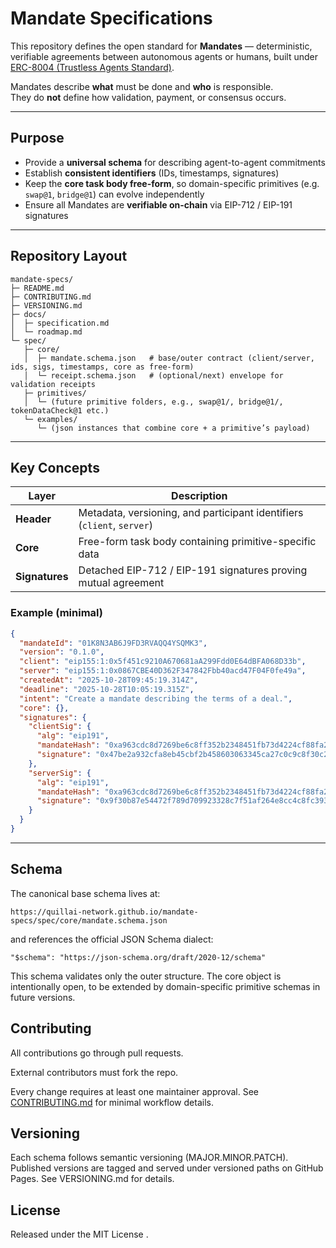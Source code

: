 # Mandate Specifications

This repository defines the open standard for **Mandates** — deterministic, verifiable agreements between autonomous agents or humans, built under [ERC-8004 (Trustless Agents Standard)](https://eips.ethereum.org/EIPS/eip-8004).

Mandates describe **what** must be done and **who** is responsible.  
They do **not** define how validation, payment, or consensus occurs.

---

## Purpose

- Provide a **universal schema** for describing agent-to-agent commitments  
- Establish **consistent identifiers** (IDs, timestamps, signatures)  
- Keep the **core task body free-form**, so domain-specific primitives (e.g. `swap@1`, `bridge@1`) can evolve independently  
- Ensure all Mandates are **verifiable on-chain** via EIP-712 / EIP-191 signatures  

---

## Repository Layout
```
mandate-specs/
├─ README.md
├─ CONTRIBUTING.md
├─ VERSIONING.md
├─ docs/
│  ├─ specification.md      
│  └─ roadmap.md            
└─ spec/
   ├─ core/
   │  ├─ mandate.schema.json   # base/outer contract (client/server, ids, sigs, timestamps, core as free-form)
   │  └─ receipt.schema.json   # (optional/next) envelope for validation receipts
   ├─ primitives/
   │  └─ (future primitive folders, e.g., swap@1/, bridge@1/, tokenDataCheck@1 etc.)
   └─ examples/
      └─ (json instances that combine core + a primitive’s payload)
```
---

## Key Concepts

| Layer | Description |
|--------|-------------|
| **Header** | Metadata, versioning, and participant identifiers (`client`, `server`) |
| **Core** | Free-form task body containing primitive-specific data |
| **Signatures** | Detached EIP-712 / EIP-191 signatures proving mutual agreement |

### Example (minimal)
```json
{
  "mandateId": "01K8N3AB6J9FD3RVAQQ4YSQMK3",
  "version": "0.1.0",
  "client": "eip155:1:0x5f451c9210A670681aA299Fdd0E64dBFA068D33b",
  "server": "eip155:1:0x0867CBE40D362F347842Fbb40acd47F04F0fe49a",
  "createdAt": "2025-10-28T09:45:19.314Z",
  "deadline": "2025-10-28T10:05:19.315Z",
  "intent": "Create a mandate describing the terms of a deal.",
  "core": {},
  "signatures": {
    "clientSig": {
      "alg": "eip191",
      "mandateHash": "0xa963cdc8d7269be6c8ff352b2348451fb73d4224cf88fa28288529e45b52687b",
      "signature": "0x47be2a932cfa8eb45cbf2b458603063345ca27c0c9c8f30c21a99d1610d6cb8b5f231deb28d6b1273c7d1d1fb1f5a24fca55f5c0244a9ce78315ed79d6047e3f1b"
    },
    "serverSig": {
      "alg": "eip191",
      "mandateHash": "0xa963cdc8d7269be6c8ff352b2348451fb73d4224cf88fa28288529e45b52687b",
      "signature": "0x9f30b87e54472f789d709923328c7f51af264e8cc4c8fc393f75a8c70b7b50db302ef4b97638af5c5d5d7ff9a802e216a34f9dfec6cb8139635dbbfb745a51bf1b"
    }
  }
}

```

---

## Schema

The canonical base schema lives at:

``` https://quillai-network.github.io/mandate-specs/spec/core/mandate.schema.json ```


and references the official JSON Schema dialect:

``` "$schema": "https://json-schema.org/draft/2020-12/schema" ```


This schema validates only the outer structure.
The core object is intentionally open, to be extended by domain-specific primitive schemas in future versions.


## Contributing

All contributions go through pull requests.

External contributors must fork the repo.

Every change requires at least one maintainer approval.
See [CONTRIBUTING.md](CONTRIBUTING.md)
 for minimal workflow details.

## Versioning

Each schema follows semantic versioning (MAJOR.MINOR.PATCH).
Published versions are tagged and served under versioned paths on GitHub Pages.
See VERSIONING.md
 for details.

## License

Released under the MIT License
.
